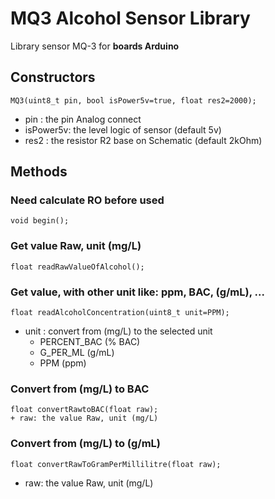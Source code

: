 # MQ3 Alcohol Sensor Library
Library sensor MQ-3 for **boards Arduino**

## Constructors
```
MQ3(uint8_t pin, bool isPower5v=true, float res2=2000);
```
+ pin      : the pin Analog connect
+ isPower5v: the level logic of sensor (default 5v)
+ res2     : the resistor R2 base on Schematic (default 2kOhm)

## Methods
### Need calculate RO before used
```
void begin();
```
### Get value Raw, unit (mg/L)
```
float readRawValueOfAlcohol();
```
### Get value, with other unit like: ppm, BAC, (g/mL), ...
```
float readAlcoholConcentration(uint8_t unit=PPM);
```
+ unit : convert from (mg/L) to the selected unit
  - PERCENT_BAC (% BAC)
  - G_PER_ML    (g/mL)
  - PPM         (ppm)
### Convert from (mg/L) to BAC
```
float convertRawtoBAC(float raw);
+ raw: the value Raw, unit (mg/L)
```
### Convert from (mg/L) to (g/mL)
```
float convertRawToGramPerMillilitre(float raw);
```
+ raw: the value Raw, unit (mg/L)
